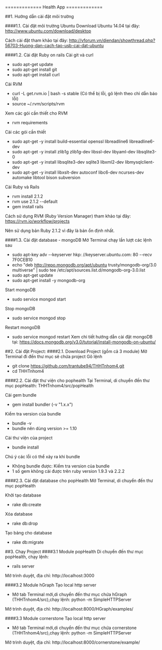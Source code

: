 ============= Health App =============

##1. Hướng dẫn cài đặt môi trường

####1.1. Cài đặt môi trường Ubuntu
Download Ubuntu 14.04 tại đây: http://www.ubuntu.com/download/desktop

Cách cài đặt tham khảo tại đây: http://vforum.vn/diendan/showthread.php?56703-Huong-dan-cach-tao-usb-cai-dat-ubuntu

####1.2. Cài đặt Ruby on rails
Cài git và curl
  - sudo apt-get update
  - sudo apt-get install git
  - sudo apt-get install curl

Cài RVM
  - curl -L get.rvm.io | bash -s stable (Có thể bị lỗi, gõ lệnh theo chỉ dẫn báo lỗi)
  - source ~/.rvm/scripts/rvm

Xem các gói cần thiết cho RVM
- rvm requirements

Cài các gói cần thiết
  - sudo apt-get -y install build-essential openssl libreadline6 libreadline6-dev
  - sudo apt-get -y install zlib1g zlib1g-dev libssl-dev libyaml-dev libsqlite3-0
  - sudo apt-get -y install libsqlite3-dev sqlite3 libxml2-dev libmysqlclient-dev
  - sudo apt-get -y install libxslt-dev autoconf libc6-dev ncurses-dev automake libtool bison subversion

Cài Ruby và Rails
  - rvm install 2.1.2
  - rvm use 2.1.2 --default
  - gem install rails

Cách sử dụng RVM (Ruby Version Manager) tham khảo tại đây: https://rvm.io/workflow/projects

Nên sử dụng bản Ruby 2.1.2 vì đây là bản ổn định nhất.

####1.3. Cài đặt database - mongoDB
Mở Terminal chạy lần lượt các lệnh sau
  - sudo apt-key adv --keyserver hkp: //keyserver.ubuntu.com: 80 --recv 7F0CEB10
  - echo "deb http://repo.mongodb.org/apt/ubuntu trusty/mongodb-org/3.0 multiverse" | sudo tee /etc/apt/sources.list.d/mongodb-org-3.0.list
  - sudo apt-get update
  - sudo apt-get install -y mongodb-org

Start mongoDB
  - sudo service mongod start

Stop mongoDB
  - sudo service mongod stop

Restart mongoDB
  - sudo service mongod restart
Xem chi tiết hướng dẫn cài đặt mongoDB tại: https://docs.mongodb.org/v3.0/tutorial/install-mongodb-on-ubuntu/

##2. Cài đặt Project:
####2.1. Download Project (gồm cả 3 module)
Mở Terminal đi đến thư mục sẽ chứa project
Gõ lệnh
  - git clone https://github.com/trantube94/THHTnhom4.git
  - cd THHTnhom4

####2.2. Cài đặt thư viện cho pophealth
Tại Terminal, di chuyển đến thư mục popHealth: THHTnhom4/src/popHealth

Cài gem bundle
  - gem install bundler (-v "1.x.x")

Kiểm tra version của bundle
  - bundle -v
  - bundle nên dùng version >= 1.10

Cài thư viện của project
  - bundle install

Chú ý các lỗi có thể xảy ra khi bundle
  - Không bundle được: Kiểm tra version của bundle
  - 1 số gem không cài được trên ruby version 1.9.3 và 2.2.2
  
####2.3. Cài đặt database cho popHealth
Mở Terminal, di chuyển đến thư mục popHealth

Khởi tạo database
  - rake db:create

Xóa database
  - rake db:drop

Tạo bảng cho database
  - rake db:migrate

##3. Chạy Project
####3.1 Module popHealth
Di chuyển đến thư mục popHealth, chạy lệnh:
  - rails server

Mở trình duyệt, địa chỉ: http://localhost:3000

####3.2 Module hGraph
Tạo local http server
  - Mở tab Terminal mới,di chuyển đến thư mục chứa hGraph (THHTnhom4/src),chạy lệnh:
    python -m SimpleHTTPServer

Mở trình duyệt, địa chỉ: http://localhost:8000/HGraph/examples/

####3.3 Module cornerstone
Tạo local http server
  - Mở tab Terminal mới,di chuyển đến thư mục chứa cornerstone (THHTnhom4/src),chạy lệnh:
    python -m SimpleHTTPServer

Mở trình duyệt, địa chỉ: http://localhost:8000/cornerstone/example/
